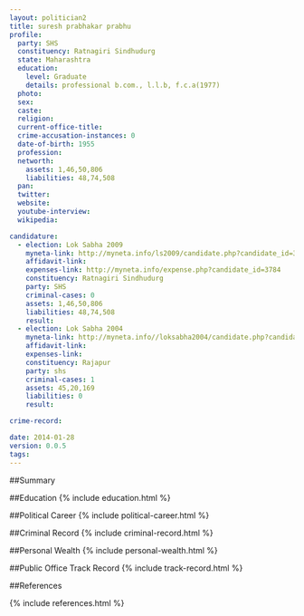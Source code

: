 ```yaml
---
layout: politician2
title: suresh prabhakar prabhu
profile: 
  party: SHS
  constituency: Ratnagiri Sindhudurg
  state: Maharashtra
  education: 
    level: Graduate
    details: professional b.com., l.l.b, f.c.a(1977)
  photo: 
  sex: 
  caste: 
  religion: 
  current-office-title: 
  crime-accusation-instances: 0
  date-of-birth: 1955
  profession: 
  networth: 
    assets: 1,46,50,806
    liabilities: 48,74,508
  pan: 
  twitter: 
  website: 
  youtube-interview: 
  wikipedia: 

candidature: 
  - election: Lok Sabha 2009
    myneta-link: http://myneta.info/ls2009/candidate.php?candidate_id=3784
    affidavit-link: 
    expenses-link: http://myneta.info/expense.php?candidate_id=3784
    constituency: Ratnagiri Sindhudurg 
    party: SHS
    criminal-cases: 0
    assets: 1,46,50,806
    liabilities: 48,74,508
    result:  
  - election: Lok Sabha 2004
    myneta-link: http://myneta.info//loksabha2004/candidate.php?candidate_id=2623
    affidavit-link: 
    expenses-link: 
    constituency: Rajapur 
    party: shs
    criminal-cases: 1
    assets: 45,20,169
    liabilities: 0
    result:  

crime-record: 

date: 2014-01-28
version: 0.0.5
tags: 
---
```

##Summary


##Education
{% include education.html %}


##Political Career
{% include political-career.html %}


##Criminal Record
{% include criminal-record.html %}


##Personal Wealth
{% include personal-wealth.html %}


##Public Office Track Record
{% include track-record.html %}


##References


{% include references.html %}